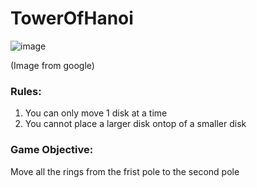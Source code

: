 # TowerOfHanoi
![image](https://user-images.githubusercontent.com/94129362/196248209-af454a28-74a6-4b5a-9009-2872df247343.png)

(Image from google)

### **Rules:**
1) You can only move 1 disk at a time
2) You cannot place a larger disk ontop of a smaller disk

### **Game Objective:**
Move all the rings from the frist pole to the second pole

